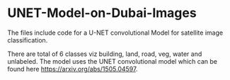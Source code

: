 # UNET-Model-on-Dubai-Images
The files include code for a U-NET convolutional Model for satellite image classification.

There are total of 6 classes viz building, land, road, veg, water and unlabeled. The model uses the UNET convolutional model which can be found here https://arxiv.org/abs/1505.04597.
